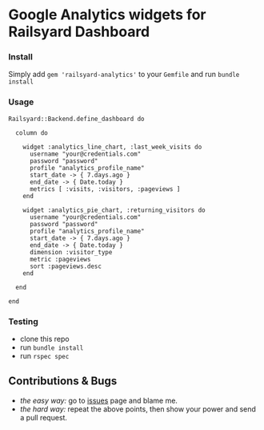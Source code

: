 # Google Analytics widgets for Railsyard Dashboard

### Install

Simply add `gem 'railsyard-analytics'` to your `Gemfile` and run `bundle install`

### Usage

```
Railsyard::Backend.define_dashboard do

  column do

    widget :analytics_line_chart, :last_week_visits do
      username "your@credentials.com"
      password "password"
      profile "analytics_profile_name"
      start_date -> { 7.days.ago }
      end_date -> { Date.today }
      metrics [ :visits, :visitors, :pageviews ]
    end

    widget :analytics_pie_chart, :returning_visitors do
      username "your@credentials.com"
      password "password"
      profile "analytics_profile_name"
      start_date -> { 7.days.ago }
      end_date -> { Date.today }
      dimension :visitor_type
      metric :pageviews
      sort :pageviews.desc
    end

  end

end
```

### Testing

* clone this repo
* run `bundle install`
* run `rspec spec`

## Contributions & Bugs

* *the easy way:* go to [issues](issues/) page and blame me.
* *the hard way:* repeat the above points, then show your power and send a pull request.
